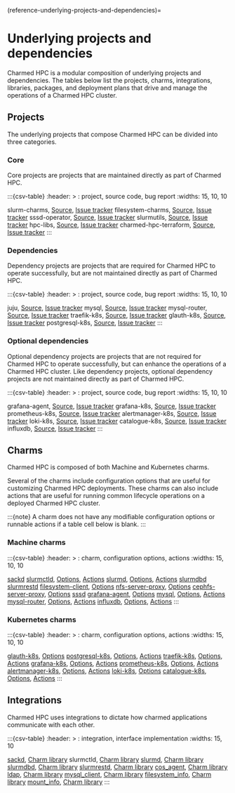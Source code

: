 (reference-underlying-projects-and-dependencies)=
# Underlying projects and dependencies

Charmed HPC is a modular composition of underlying projects and dependencies. The tables below list the
projects, charms, integrations, libraries, packages, and deployment plans that drive and manage the
operations of a Charmed HPC cluster.

## Projects

The underlying projects that compose Charmed HPC can be divided into three categories.

### Core

Core projects are projects that are maintained directly as part of Charmed HPC.

:::{csv-table}
:header: >
: project, source code, bug report
:widths: 15, 10, 10

slurm-charms, [Source](https://github.com/charmed-hpc/slurm-charms), [Issue tracker](https://github.com/charmed-hpc/slurm-charms/issues)
filesystem-charms, [Source](https://github.com/charmed-hpc/filesystem-charms), [Issue tracker](https://github.com/charmed-hpc/filesystem-charms/issues)
sssd-operator, [Source](https://github.com/canonical/sssd-operator), [Issue tracker](https://github.com/canonical/sssd-operator/issues)
slurmutils, [Source](https://github.com/charmed-hpc/slurmutils), [Issue tracker](https://github.com/charmed-hpc/slurmutils/issues)
hpc-libs, [Source](https://github.com/charmed-hpc/hpc-libs), [Issue tracker](https://github.com/charmed-hpc/hpc-libs/issues)
charmed-hpc-terraform, [Source](https://github.com/charmed-hpc/charmed-hpc-terraform), [Issue tracker](https://github.com/charmed-hpc/charmed-hpc-terraform/issues)
:::

### Dependencies

Dependency projects are projects that are required for Charmed HPC to operate successfully, but
are not maintained directly as part of Charmed HPC.

:::{csv-table}
:header: >
: project, source code, bug report
:widths: 15, 10, 10

juju, [Source](https://github.com/juju/juju), [Issue tracker](https://github.com/juju/juju/issues)
mysql, [Source](https://github.com/canonical/mysql-operator), [Issue tracker](https://github.com/canonical/mysql-operator/issues)
mysql-router, [Source](https://github.com/canonical/mysql-router-operator), [Issue tracker](https://github.com/canonical/mysql-router-operator/issues)
traefik-k8s, [Source](https://github.com/canonical/traefik-k8s-operator), [Issue tracker](https://github.com/canonical/traefik-k8s-operator/issues)
glauth-k8s, [Source](https://github.com/canonical/glauth-k8s-operator), [Issue tracker](https://github.com/canonical/glauth-k8s-operator/issues)
postgresql-k8s, [Source](https://github.com/canonical/postgresql-k8s-operator), [Issue tracker](https://github.com/canonical/postgresql-k8s-operator/issues)
:::

### Optional dependencies

Optional dependency projects are projects that are not required for Charmed HPC to operate successfully, but
can enhance the operations of a Charmed HPC cluster. Like dependency projects, optional dependency projects
are not maintained directly as part of Charmed HPC.

:::{csv-table}
:header: >
: project, source code, bug report
:widths: 15, 10, 10

grafana-agent, [Source](https://github.com/canonical/grafana-agent), [Issue tracker](https://github.com/canonical/grafana-agent/issues)
grafana-k8s, [Source](https://github.com/canonical/grafana-k8s-operator), [Issue tracker](https://github.com/canonical/grafana-k8s-operator/issues)
prometheus-k8s, [Source](https://github.com/canonical/prometheus-k8s-operator), [Issue tracker](https://github.com/canonical/prometheus-k8s-operator/issues)
alertmanager-k8s, [Source](https://github.com/canonical/alertmanager-k8s-operator), [Issue tracker](https://github.com/canonical/alertmanager-k8s-operator/issues)
loki-k8s, [Source](https://github.com/canonical/loki-k8s-operator), [Issue tracker](https://github.com/canonical/loki-k8s-operator/issues)
catalogue-k8s, [Source](https://github.com/canonical/catalogue-k8s-operator), [Issue tracker](https://github.com/canonical/catalogue-k8s-operator/issues)
influxdb, [Source](https://code.launchpad.net/influxdb-charm), [Issue tracker](https://bugs.launchpad.net/influxdb-charm)
:::

## Charms

Charmed HPC is composed of both Machine and Kubernetes charms.

Several of the charms include configuration options that are useful for customizing Charmed HPC deployments. These
charms can also include actions that are useful for running common lifecycle operations on a deployed Charmed
HPC cluster.

:::{note}
A charm does not have any modifiable configuration options or runnable actions if a table cell below is blank.
:::

### Machine charms

:::{csv-table}
:header: >
: charm, configuration options, actions
:widths: 15, 10, 10

[sackd](https://charmhub.io/sackd)
[slurmctld](https://charmhub.io/slurmctld), [Options](https://charmhub.io/slurmctld/configurations), [Actions](https://charmhub.io/slurmctld/actions)
[slurmd](https://charmhub.io/slurmd), [Options](https://charmhub.io/slurmd/configurations), [Actions](https://charmhub.io/slurmd/actions)
[slurmdbd](https://charmhub.io/slurmdbd)
[slurmrestd](https://charmhub.io/slurmrestd)
[filesystem-client](https://charmhub.io/filesystem-client), [Options](https://charmhub.io/filesystem-client/configurations)
[nfs-server-proxy](https://charmhub.io/nfs-server-proxy), [Options](https://charmhub.io/nfs-server-proxy/configurations)
[cephfs-server-proxy](https://charmhub.io/cephfs-server-proxy), [Options](https://charmhub.io/cephfs-server-proxy/configurations)
[sssd](https://charmhub.io/sssd)
[grafana-agent](https://charmhub.io/grafana-agent), [Options](https://charmhub.io/grafana-agent/configurations)
[mysql](https://charmhub.io/mysql), [Options](https://charmhub.io/mysql/configurations), [Actions](https://charmhub.io/mysql/actions)
[mysql-router](https://charmhub.io/mysql-router), [Options](https://charmhub.io/mysql-router/configurations), [Actions](https://charmhub.io/mysql-router/actions)
[influxdb](https://charmhub.io/influxdb), [Options](https://charmhub.io/influxdb/configurations), [Actions](https://charmhub.io/influxdb/actions)
:::

### Kubernetes charms

:::{csv-table}
:header: >
: charm, configuration options, actions
:widths: 15, 10, 10

[glauth-k8s](https://charmhub.io/glauth-k8s), [Options](https://charmhub.io/glauth-k8s/configurations)
[postgresql-k8s](https://charmhub.io/postgresql-k8s), [Options](https://charmhub.io/postgresql-k8s/configurations), [Actions](https://charmhub.io/postgresql-k8s/actions)
[traefik-k8s](https://charmhub.io/traefik-k8s), [Options](https://charmhub.io/traefik-k8s/configurations), [Actions](https://charmhub.io/traefik-k8s/actions)
[grafana-k8s](https://charmhub.io/grafana-k8s), [Options](https://charmhub.io/grafana-k8s/configurations), [Actions](https://charmhub.io/grafana-k8s/actions)
[prometheus-k8s](https://charmhub.io/prometheus-k8s), [Options](https://charmhub.io/prometheus-k8s/configurations), [Actions](https://charmhub.io/prometheus-k8s/actions)
[alertmanager-k8s](https://charmhub.io/alertmanager-k8s), [Options](https://charmhub.io/alertmanager-k8s/configurations), [Actions](https://charmhub.io/alertmanager-k8s/actions)
[loki-k8s](https://charmhub.io/loki-k8s), [Options](https://charmhub.io/loki-k8s/configurations)
[catalogue-k8s](https://charmhub.io/catalogue-k8s), [Options](https://charmhub.io/catalogue-k8s/configurations), [Actions](https://charmhub.io/catalogue-k8s/actions)
:::

## Integrations

Charmed HPC uses integrations to dictate how charmed applications communicate with each other.

:::{csv-table}
:header: >
: integration, interface implementation
:widths: 15, 10

[sackd](https://charmhub.io/integrations/sackd), [Charm library](https://github.com/charmed-hpc/slurm-charms/blob/main/charms/slurmctld/src/interface_sackd.py)
slurmctld, [Charm library](https://github.com/charmed-hpc/slurm-charms/blob/main/charms/slurmd/src/interface_slurmctld.py)
[slurmd](https://charmhub.io/integrations/slurmd), [Charm library](https://github.com/charmed-hpc/slurm-charms/blob/main/charms/slurmctld/src/interface_slurmd.py)
[slurmdbd](https://charmhub.io/integrations/slurmdbd), [Charm library](https://github.com/charmed-hpc/slurm-charms/blob/main/charms/slurmctld/src/interface_slurmdbd.py)
[slurmrestd](https://charmhub.io/integrations/slurmrestd), [Charm library](https://github.com/charmed-hpc/slurm-charms/blob/main/charms/slurmctld/src/interface_slurmrestd.py)
[cos_agent](https://charmhub.io/integrations/cos_agent), [Charm library](https://charmhub.io/grafana-agent/libraries/cos_agent)
[ldap](https://charmhub.io/integrations/ldap/), [Charm library](https://charmhub.io/glauth-k8s/libraries/ldap)
[mysql_client](https://charmhub.io/integrations/mysql_client), [Charm library](https://charmhub.io/data-platform-libs/libraries/data_interfaces)
[filesystem_info](https://charmhub.io/integrations/filesystem_info), [Charm library](https://charmhub.io/filesystem-client/libraries/filesystem_info)
[mount_info](https://charmhub.io/integrations/mount_info), [Charm library](https://charmhub.io/filesystem-client/libraries/mount_info)
:::
